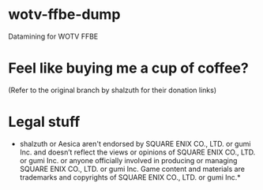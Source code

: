 # wotv-ffbe-dump
 Datamining for WOTV FFBE
 
# Feel like buying me a cup of coffee?

(Refer to the original branch by shalzuth for their donation links)

# Legal stuff

* shalzuth or Aesica aren't endorsed by SQUARE ENIX CO., LTD. or gumi Inc. and doesn’t reflect the views or opinions of SQUARE ENIX CO., LTD. or gumi Inc. or anyone officially involved in producing or managing SQUARE ENIX CO., LTD. or gumi Inc. Game content and materials are trademarks and copyrights of SQUARE ENIX CO., LTD. or gumi Inc.*
